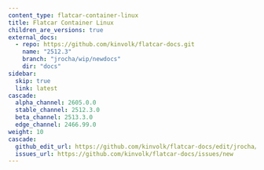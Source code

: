 ```yaml
---
content_type: flatcar-container-linux
title: Flatcar Container Linux
children_are_versions: true
external_docs:
  - repo: https://github.com/kinvolk/flatcar-docs.git
    name: "2512.3"
    branch: "jrocha/wip/newdocs"
    dir: "docs"
sidebar:
  skip: true
  link: latest
cascade:
  alpha_channel: 2605.0.0
  stable_channel: 2512.3.0
  beta_channel: 2513.3.0
  edge_channel: 2466.99.0
weight: 10
cascade:
  github_edit_url: https://github.com/kinvolk/flatcar-docs/edit/jrocha/wip/newdocs/docs/
  issues_url: https://github.com/kinvolk/flatcar-docs/issues/new
---
```

